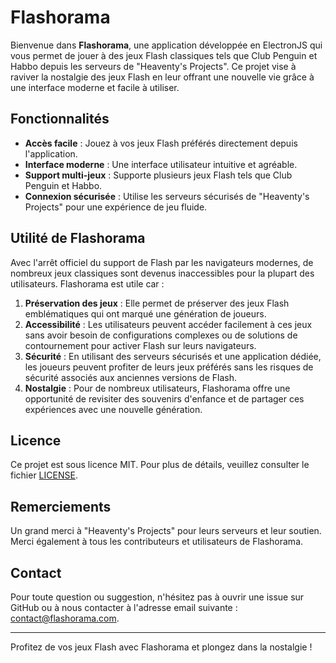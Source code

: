 # Flashorama

Bienvenue dans **Flashorama**, une application développée en ElectronJS qui vous permet de jouer à des jeux Flash classiques tels que Club Penguin et Habbo depuis les serveurs de "Heaventy's Projects". Ce projet vise à raviver la nostalgie des jeux Flash en leur offrant une nouvelle vie grâce à une interface moderne et facile à utiliser.

## Fonctionnalités

- **Accès facile** : Jouez à vos jeux Flash préférés directement depuis l'application.
- **Interface moderne** : Une interface utilisateur intuitive et agréable.
- **Support multi-jeux** : Supporte plusieurs jeux Flash tels que Club Penguin et Habbo.
- **Connexion sécurisée** : Utilise les serveurs sécurisés de "Heaventy's Projects" pour une expérience de jeu fluide.

## Utilité de Flashorama

Avec l'arrêt officiel du support de Flash par les navigateurs modernes, de nombreux jeux classiques sont devenus inaccessibles pour la plupart des utilisateurs. Flashorama est utile car :

1. **Préservation des jeux** : Elle permet de préserver des jeux Flash emblématiques qui ont marqué une génération de joueurs.
2. **Accessibilité** : Les utilisateurs peuvent accéder facilement à ces jeux sans avoir besoin de configurations complexes ou de solutions de contournement pour activer Flash sur leurs navigateurs.
3. **Sécurité** : En utilisant des serveurs sécurisés et une application dédiée, les joueurs peuvent profiter de leurs jeux préférés sans les risques de sécurité associés aux anciennes versions de Flash.
4. **Nostalgie** : Pour de nombreux utilisateurs, Flashorama offre une opportunité de revisiter des souvenirs d'enfance et de partager ces expériences avec une nouvelle génération.

## Licence

Ce projet est sous licence MIT. Pour plus de détails, veuillez consulter le fichier [LICENSE](LICENSE).

## Remerciements

Un grand merci à "Heaventy's Projects" pour leurs serveurs et leur soutien. Merci également à tous les contributeurs et utilisateurs de Flashorama.

## Contact

Pour toute question ou suggestion, n'hésitez pas à ouvrir une issue sur GitHub ou à nous contacter à l'adresse email suivante : contact@flashorama.com.

---

Profitez de vos jeux Flash avec Flashorama et plongez dans la nostalgie !

